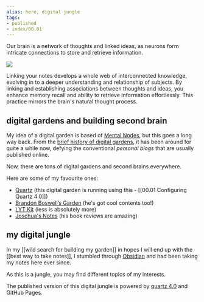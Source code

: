 ```yaml
---
alias: here, digital jungle
tags:
- published
- index/00.01
---
```


Our brain is a network of thoughts and linked ideas, as neurons form intricate connections to store and retrieve information. 

![](https://i.imgur.com/Ov7uZc5.png)

Linking your notes develops a whole web of interconnected knowledge, evolving in to a deeper understanding and relationship of subjects. By linking and establishing associations between thoughts and ideas, you enhance memory recall and ability to retrieve information effortlessly. This practice mirrors the brain's natural thought process.  

## digital gardens and building second brain

My idea of a digital garden is based of [Mental Nodes](https://www.mentalnodes.com/), but this goes a long way back. From the [brief history of digital gardens](https://maggieappleton.com/garden-history), it has been around for quite a while now, defying the conventional *personal blogs* that are usually published online. 

Now, there are tons of digital gardens and second brains everywhere. 

Here are some of my favourite ones:

-  [Quartz](https://quartz.jzhao.xyz/) (this digital garden is running using this - [[00.01 Configuring Quartz 4.0]])
- [Brandon Boswell’s Garden](https://brandonkboswell.com) (he's got cool contents too!)
- [LYT Kit](https://notes.linkingyourthinking.com) (less is absolutely more)
- [Joschua's Notes](https://notes.joschua.io/50+Slipbox/Welcome!) (his book reviews are amazing)

## my digital jungle

In my [[wild search for building my garden]] in hopes I will end up with the [[best way to take notes]], I stumbled through [Obsidian](https://obsidian.md/) and had been taking my notes here ever since. 

As this is a jungle, you may find different topics of my interests.

The published version of this digital jungle is powered by [quartz 4.0](https://github.com/jackyzha0/quartz) and GitHub Pages.